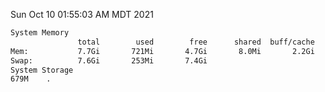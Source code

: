 Sun Oct 10 01:55:03 AM MDT 2021
```bash
System Memory
               total        used        free      shared  buff/cache   available
Mem:           7.7Gi       721Mi       4.7Gi       8.0Mi       2.2Gi       6.6Gi
Swap:          7.6Gi       253Mi       7.4Gi
System Storage
679M	.
```
